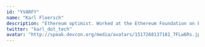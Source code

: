 ```yaml
---
id: "YVARFY"
name: "Karl Floersch"
description: "Ethereum optimist. Worked at the Ethereum Foundation on PoS & Eth2, then co-founded Plasma Group & Optimism to build Ethereum L2 technology which funds public goods. Currently optimistically scaling Ethereum and making impact=profit."
twitter: "karl_dot_tech"
avatar: "http://speak.devcon.org/media/avatars/1517268137181_7FLw6Rs.jpeg"
---
```

